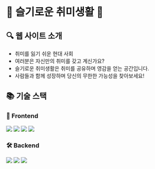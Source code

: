 # 🌈 슬기로운 취미생활 🌈

## 🔍 웹 사이트 소개
- 취미를 잃기 쉬운 현대 사회
- 여러분은 자신만의 취미를 갖고 계신가요?
- 슬기로운 취미생활은 취미를 공유하며 영감을 얻는 공간입니다.
- 사람들과 함께 성장하며 당신의 무한한 가능성을 찾아보세요!

## 📚 기술 스택
### 🎨 Frontend
<img src="https://img.shields.io/badge/html5-E34F26?style=flat-square&logo=html5&logoColor=white"> <img src="https://img.shields.io/badge/css3-1572B6?style=flat-square&logo=css3&logoColor=white"> <img src="https://img.shields.io/badge/javascript-F7DF1E?style=flat-square&logo=javascript&logoColor=black"> <img src="https://img.shields.io/badge/bootstrap-7952B3?style=flat-square&logo=bootstrap&logoColor=white">

### 🛠️ Backend
<img src="https://img.shields.io/badge/node.js-339933?style=flat-square&logo=nodedotjs&logoColor=white"> <img src="https://img.shields.io/badge/express-444444?style=flat-square&logo=express&logoColor=white"> <img src="https://img.shields.io/badge/mongoDB-47A248?style=flat-square&logo=mongodb&logoColor=white">
